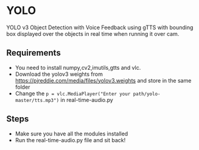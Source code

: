 # YOLO
YOLO v3 Object Detection with Voice Feedback using gTTS with bounding box displayed over the objects in real time when running it over cam.


## Requirements
- You need to install numpy,cv2,imutils,gtts and vlc.
- Download the yolov3 weights from https://pjreddie.com/media/files/yolov3.weights and store in the same folder
- Change the ` p = vlc.MediaPlayer("Enter your path/yolo-master/tts.mp3") ` in real-time-audio.py 

## Steps 
- Make sure you have all the modules installed 
- Run the real-time-audio.py file and sit back!
